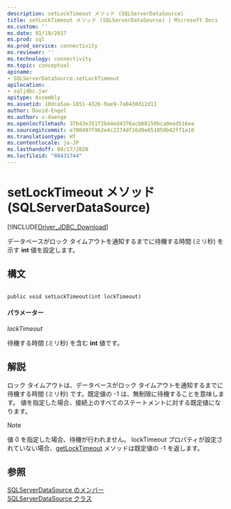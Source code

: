 ```yaml
---
description: setLockTimeout メソッド (SQLServerDataSource)
title: setLockTimeout メソッド (SQLServerDataSource) | Microsoft Docs
ms.custom: ''
ms.date: 01/19/2017
ms.prod: sql
ms.prod_service: connectivity
ms.reviewer: ''
ms.technology: connectivity
ms.topic: conceptual
apiname:
- SQLServerDataSource.setLockTimeout
apilocation:
- sqljdbc.jar
apitype: Assembly
ms.assetid: 10dca5aa-1851-4326-9ae9-7a8430d12d11
author: David-Engel
ms.author: v-daenge
ms.openlocfilehash: 37b43e351f2b44ed4376acb60150bca0eed516ea
ms.sourcegitcommit: e700497f962e4c2274df16d9e651059b42ff1a10
ms.translationtype: HT
ms.contentlocale: ja-JP
ms.lasthandoff: 08/17/2020
ms.locfileid: "88431744"
---
```

# <a name="setlocktimeout-method-sqlserverdatasource"></a>setLockTimeout メソッド (SQLServerDataSource)
[!INCLUDE[Driver_JDBC_Download](../../../includes/driver_jdbc_download.md)]

  データベースがロック タイムアウトを通知するまでに待機する時間 (ミリ秒) を示す **int** 値を設定します。  
  
## <a name="syntax"></a>構文  
  
```  
  
public void setLockTimeout(int lockTimeout)  
```  
  
#### <a name="parameters"></a>パラメーター  
 *lockTimeout*  
  
 待機する時間 (ミリ秒) を含む **int** 値です。  
  
## <a name="remarks"></a>解説  
 ロック タイムアウトは、データベースがロック タイムアウトを通知するまでに待機する時間 (ミリ秒) です。既定値の -1 は、無制限に待機することを意味します。 値を指定した場合、接続上のすべてのステートメントに対する既定値になります。  
  
> [!NOTE]  
>  値 0 を指定した場合、待機が行われません。 lockTimeout プロパティが設定されていない場合、[getLockTimeout](../../../connect/jdbc/reference/getlocktimeout-method-sqlserverdatasource.md) メソッドは既定値の -1 を返します。  
  
## <a name="see-also"></a>参照  
 [SQLServerDataSource のメンバー](../../../connect/jdbc/reference/sqlserverdatasource-members.md)   
 [SQLServerDataSource クラス](../../../connect/jdbc/reference/sqlserverdatasource-class.md)  
  
  
